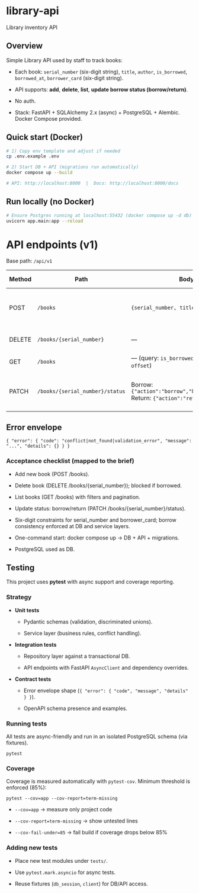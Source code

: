 # library-api
Library inventory API

## Overview

Simple Library API used by staff to track books:

- Each book: ```serial_number``` (six-digit string), ```title```, ```author```, ```is_borrowed```, ```borrowed_at```, ```borrower_card``` (six-digit string).

- API supports: **add**, **delete**, **list**, **update borrow status (borrow/return)**.

- No auth.

- Stack: FastAPI + SQLAlchemy 2.x (async) + PostgreSQL + Alembic. Docker Compose provided.

## Quick start (Docker)
```bash
# 1) Copy env template and adjust if needed
cp .env.example .env

# 2) Start DB + API (migrations run automatically)
docker compose up --build

# API: http://localhost:8000  |  Docs: http://localhost:8000/docs
```

## Run locally (no Docker)
```bash
# Ensure Postgres running at localhost:55432 (docker compose up -d db)
uvicorn app.main:app --reload
```

# API endpoints (v1)

Base path: `/api/v1`

| Method | Path                           | Body (JSON)                                                                 | Success                              | Errors (examples)                          |
|--------|--------------------------------|------------------------------------------------------------------------------|---------------------------------------|--------------------------------------------|
| POST   | `/books`                       | `{serial_number, title, author}`                                            | `201 BookRead` + `Location`           | 409 conflict (duplicate), 422 validation    |
| DELETE | `/books/{serial_number}`       | —                                                                            | `204`                                 | 404 not found, 409 if borrowed              |
| GET    | `/books`                       | — (query: `is_borrowed`, `author`, `title`, `limit`, `offset`)              | `200 {items, total}`                  | —                                          |
| PATCH  | `/books/{serial_number}/status`| Borrow: `{"action":"borrow","borrower_card":"123456"}` <br> Return: `{"action":"return"}` | `200 BookRead`                        | 404 not found, 409 invalid state, 422 validation |

## Error envelope
```
{ "error": { "code": "conflict|not_found|validation_error", "message": "...", "details": {} } }
```

### Acceptance checklist (mapped to the brief)

 - Add new book (POST /books).

 - Delete book (DELETE /books/{serial_number}); blocked if borrowed.

 - List books (GET /books) with filters and pagination.

 - Update status: borrow/return (PATCH /books/{serial_number}/status).

 - Six-digit constraints for serial_number and borrower_card; borrow consistency enforced at DB and service layers.

 - One-command start: docker compose up → DB + API + migrations.

 - PostgreSQL used as DB.

## Testing

This project uses **pytest** with async support and coverage reporting.

### Strategy

- **Unit tests**

  - Pydantic schemas (validation, discriminated unions).

  - Service layer (business rules, conflict handling).

- **Integration tests**

  - Repository layer against a transactional DB.

  - API endpoints with FastAPI ```AsyncClient``` and dependency overrides.

- **Contract tests**

  - Error envelope shape (```{ "error": { "code", "message", "details" } }```).

  - OpenAPI schema presence and examples.

### Running tests

All tests are async-friendly and run in an isolated PostgreSQL schema (via fixtures).

```
pytest
```

### Coverage

Coverage is measured automatically with ```pytest-cov```.
Minimum threshold is enforced (85%):
```
pytest --cov=app --cov-report=term-missing
```

- ```--cov=app``` → measure only project code

- ```--cov-report=term-missing``` → show untested lines

- ```--cov-fail-under=85``` → fail build if coverage drops below 85%

### Adding new tests

- Place new test modules under ```tests/```.

- Use ```pytest.mark.asyncio``` for async tests.

- Reuse fixtures (```db_session```, ```client```) for DB/API access.

